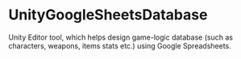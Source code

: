 # UnityGoogleSheetsDatabase
Unity Editor tool, which helps design game-logic database (such as characters, weapons, items stats etc.) using Google Spreadsheets.
